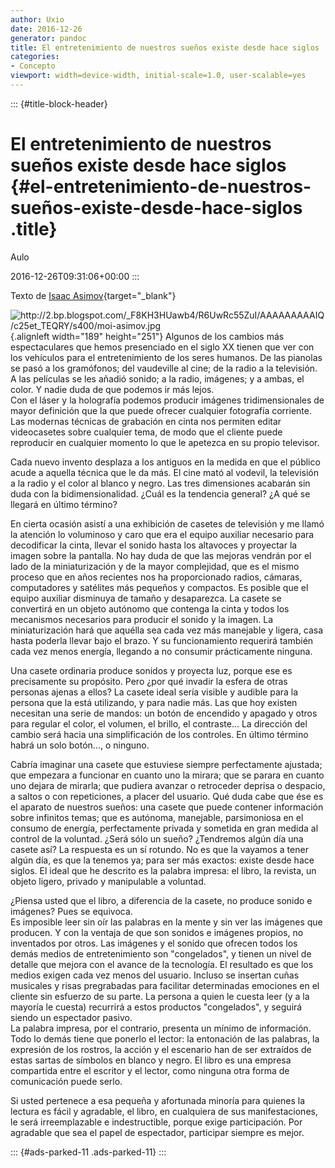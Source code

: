 ```yaml
---
author: Uxio
date: 2016-12-26
generator: pandoc
title: El entretenimiento de nuestros sueños existe desde hace siglos
categories:
- Concepto
viewport: width=device-width, initial-scale=1.0, user-scalable=yes
---
```


::: {#title-block-header}
# El entretenimiento de nuestros sueños existe desde hace siglos {#el-entretenimiento-de-nuestros-sueños-existe-desde-hace-siglos .title}

Aulo

2016-12-26T09:31:06+00:00
:::

Texto de [Isaac
Asimov](http://es.wikipedia.org/wiki/Isaac_Asimov){target="_blank"}

![](http://2.bp.blogspot.com/_F8KH3HUawb4/R6UwRc55ZuI/AAAAAAAAAIQ/c25et_TEQRY/s400/moi-asimov.jpg?v=1253608354421 "http://2.bp.blogspot.com/_F8KH3HUawb4/R6UwRc55ZuI/AAAAAAAAAIQ/c25et_TEQRY/s400/moi-asimov.jpg"){.alignleft
width="189" height="251"} Algunos de los cambios más espectaculares que
hemos presenciado en el siglo XX tienen que ver con los vehículos para
el entretenimiento de los seres humanos. De las pianolas se pasó a los
gramófonos; del vaudeville al cine; de la radio a la televisión. A las
películas se les añadió sonido; a la radio, imágenes; y a ambas, el
color. Y nadie duda de que podemos ir más lejos.\
Con el láser y la holografía podemos producir imágenes tridimensionales
de mayor definición que la que puede ofrecer cualquier fotografía
corriente. Las modernas técnicas de grabación en cinta nos permiten
editar videocasetes sobre cualquier tema, de modo que el cliente puede
reproducir en cualquier momento lo que le apetezca en su propio
televisor.

Cada nuevo invento desplaza a los antiguos en la medida en que el
público acude a aquella técnica que le da más. El cine mató al vodevil,
la televisión a la radio y el color al blanco y negro. Las tres
dimensiones acabarán sin duda con la bidimensionalidad. ¿Cuál es la
tendencia general? ¿A qué se llegará en último término?

En cierta ocasión asistí a una exhibición de casetes de televisión y me
llamó la atención lo voluminoso y caro que era el equipo auxiliar
necesario para decodificar la cinta, llevar el sonido hasta los
altavoces y proyectar la imagen sobre la pantalla. No hay duda de que
las mejoras vendrán por el lado de la miniaturización y de la mayor
complejidad, que es el mismo proceso que en años recientes nos ha
proporcionado radios, cámaras, computadores y satélites más pequeños y
compactos. Es posible que el equipo auxiliar disminuya de tamaño y
desaparezca. La casete se convertirá en un objeto autónomo que contenga
la cinta y todos los mecanismos necesarios para producir el sonido y la
imagen. La miniaturización hará que aquélla sea cada vez más manejable y
ligera, casa hasta poderla llevar bajo el brazo. Y su funcionamiento
requerirá también cada vez menos energía, llegando a no consumir
prácticamente ninguna.

Una casete ordinaria produce sonidos y proyecta luz, porque ese es
precisamente su propósito. Pero ¿por qué invadir la esfera de otras
personas ajenas a ellos? La casete ideal sería visible y audible para la
persona que la está utilizando, y para nadie más. Las que hoy existen
necesitan una serie de mandos: un botón de encendido y apagado y otros
para regular el color, el volumen, el brillo, el contraste... La
dirección del cambio será hacia una simplificación de los controles. En
último término habrá un solo botón..., o ninguno.

Cabría imaginar una casete que estuviese siempre perfectamente ajustada;
que empezara a funcionar en cuanto uno la mirara; que se parara en
cuanto uno dejara de mirarla; que pudiera avanzar o retroceder deprisa o
despacio, a saltos o con repeticiones, a placer del usuario. Qué duda
cabe que ése es el aparato de nuestros sueños: una casete que puede
contener información sobre infinitos temas; que es autónoma, manejable,
parsimoniosa en el consumo de energía, perfectamente privada y sometida
en gran medida al control de la voluntad. ¿Será sólo un sueño?
¿Tendremos algún día una casete así? La respuesta es un sí rotundo. No
es que la vayamos a tener algún día, es que la tenemos ya; para ser más
exactos: existe desde hace siglos. El ideal que he descrito es la
palabra impresa: el libro, la revista, un objeto ligero, privado y
manipulable a voluntad.

¿Piensa usted que el libro, a diferencia de la casete, no produce sonido
e imágenes? Pues se equivoca.\
Es imposible leer sin oír las palabras en la mente y sin ver las
imágenes que producen. Y con la ventaja de que son sonidos e imágenes
propios, no inventados por otros. Las imágenes y el sonido que ofrecen
todos los demás medios de entretenimiento son "congelados", y tienen un
nivel de detalle que mejora con el avance de la tecnología. El resultado
es que los medios exigen cada vez menos del usuario. Incluso se insertan
cuñas musicales y risas pregrabadas para facilitar determinadas
emociones en el cliente sin esfuerzo de su parte. La persona a quien le
cuesta leer (y a la mayoría le cuesta) recurrirá a estos productos
"congelados", y seguirá siendo un espectador pasivo.\
La palabra impresa, por el contrario, presenta un mínimo de información.
Todo lo demás tiene que ponerlo el lector: la entonación de las
palabras, la expresión de los rostros, la acción y el escenario han de
ser extraídos de estas sartas de símbolos en blanco y negro. El libro es
una empresa compartida entre el escritor y el lector, como ninguna otra
forma de comunicación puede serlo.

Si usted pertenece a esa pequeña y afortunada minoría para quienes la
lectura es fácil y agradable, el libro, en cualquiera de sus
manifestaciones, le será irreemplazable e indestructible, porque exige
participación. Por agradable que sea el papel de espectador, participar
siempre es mejor.

::: {#ads-parked-11 .ads-parked-11}
:::
